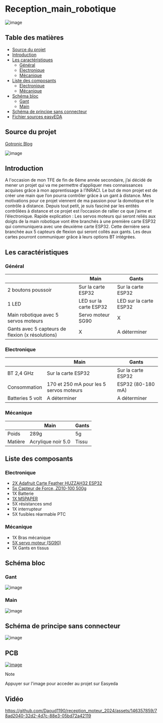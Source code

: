 # Reception_main_robotique

![image](https://github.com/Daoud1190/reception_moteur_2024/assets/146357859/d2b7fc87-36e1-4f90-8f4a-3bf8a841f538)

## Table des matières
- [Source du projet](#source-du-projet)
- [Introduction](#introduction)
- [Les caractéristiques](#les-caractéristiques)
  - [Général](#général)
  - [Electronique](#electronique)
  - [Mécanique](#mécanique)
- [Liste des composants](#liste-des-composants)
  - [Electronique](#electronique-1)
  - [Mécanique](#mécanique-1)
- [Schéma bloc](#schéma-bloc)
  - [Gant](#gant)
  - [Main](#main)
- [Schéma de principe sans connecteur](#schéma-de-principe-sans-connecteur)
- [Fichier sources easyEDA](#pcb)

## Source du projet
[Gotronic Blog](https://www.gotronic.fr/blog/articles/controle-dune-main-robotique/)

![image](https://github.com/Daoud1190/reception_moteur_2024/assets/146357859/caa6b8c0-9e91-4374-8693-e4056b2956e0)

## Introduction
A l'occasion de mon TFE de fin de 6ème année secondaire, j’ai décidé de mener un projet qui va me permettre d’appliquer mes connaissances acquises grâce à mon apprentissage à l’INRACI. 
Le but de mon projet est de créer une main que l’on pourra contrôler grâce à un gant à distance. 
Mes motivations pour ce projet viennent de ma passion pour la domotique et le contrôle à distance. 
Depuis tout petit, je suis fasciné par les entités contrôlées à distance et ce projet est l’occasion de rallier ce que j’aime et l’électronique. 
Rapide explication :
Les servos moteurs qui seront reliés aux doigts de la main robotique vont être branchés à une première carte ESP32 qui communiquera avec une deuxième carte ESP32. Cette dernière sera branchée aux 5 capteurs de flexion qui seront collés aux gants. Les deux cartes pourront communiquer grâce à leurs options BT intégrées.  

## Les caractéristiques
### Général
|                                    | Main                       | Gants                    |
|------------------------------------|----------------------------|--------------------------|
| 2 boutons poussoir                 | Sur la carte ESP32         | Sur la carte ESP32       |
| 1 LED                              | LED sur la carte ESP32     | LED sur la carte ESP32   |
| Main robotique avec 5 servos moteurs| Servo moteur SG90          | X                        |
| Gants avec 5 capteurs de flexion (x résolutions)| X                        | A déterminer             |

### Electronique
|                    | Main                       | Gants                    |
|--------------------|----------------------------|--------------------------|
| BT 2,4 GHz         | Sur la carte ESP32         | Sur la carte ESP32       |
| Consommation       | 170 et 250 mA pour les 5 servos moteurs | ESP32 (80-180 mA) |
| Batteries 5 volt   | A déterminer               | A déterminer             |

### Mécanique
|                    | Main                       | Gants                    |
|--------------------|----------------------------|--------------------------|
| Poids              | 289g                       | 5g                       |
| Matière            | Acrylique noir 5.0         | Tissu                    |

## Liste des composants
### Electronique
- [2X Adafruit Carte Feather HUZZAH32 ESP32](https://www.adafruit.com/product/3405)
- [5x Capteur de Force, ZD10-100 500g](https://www.gotronic.fr/art-capteur-de-force-flexiforce-100-lb-31526.htm)
- 1X Batterie
- [1X M5PAPER](https://shop.m5stack.com/products/m5paper-esp32-development-kit)
- 5X résistances smd
- 1X interrupteur
- 5X fusibles réarmable PTC

### Mécanique
- 1X Bras mécanique
- [5X servo moteur (SG90)](https://www.towerpro.com.tw/product/sg90-7/)
- 1X Gants en tissus

## Schéma bloc
### Gant
![image](https://github.com/Daoud1190/reception_moteur_2024/assets/146357859/56ece4cd-7237-44d4-9772-9759d0045244)

### Main
![image](https://github.com/Daoud1190/reception_moteur_2024/assets/146357859/6e3d5bc1-0683-43b9-865e-6b1bd5fd6e86)

## Schéma de principe sans connecteur
![image](https://github.com/Daoud1190/reception_moteur_2024/assets/146357859/b35885bd-8d20-4a4b-b1e1-3c8ca8ec3a1a)

## PCB
[![image](https://github.com/Daoud1190/reception_moteur_2024/assets/146357859/3c00c4ff-1e1e-43a6-be44-43c27cff6cb6)](https://oshwlab.com/daoud01/pcb-moteur)

> [!NOTE]
> Appuyer sur l'image pour acceder au projet sur Easyeda

## Vidéo
https://github.com/Daoud1190/reception_moteur_2024/assets/146357859/78ad2040-32d2-4d7c-88e3-05bd72a42119

